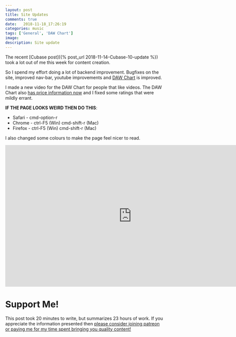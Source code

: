 ```yaml
---
layout: post
title: Site Updates
comments: true
date:   2018-11-18_17:26:19 
categories: music
tags: ['General', 'DAW Chart']
image:
description: Site update
---
```


The recent [Cubase post]({% post_url 2018-11-14-Cubase-10-update %}) took a lot out of me this week for content creation.

So I spend my effort doing a lot of backend improvement. Bugfixes on the site, improved nav-bar, youtube improvements and [DAW Chart](/DAW-Chart.html) is improved.

I made a new video for the DAW Chart for people that like videos. The DAW Chart also [has price information now](/DAW-Explain.html#price) and I fixed some ratings that were mildly errant.

**IF THE PAGE LOOKS WEIRD THEN DO THIS**:

* Safari - cmd-option-r
* Chrome - ctrl-F5 (Win) cmd-shift-r (Mac)
* Firefox - ctrl-F5 (Win) cmd-shift-r (Mac)

I also changed some colours to make the page feel nicer to read.

<iframe width="800" height="450" src="https://www.youtube.com/embed/5Qn5K3Wc92I" frameborder="0" allow="accelerometer; autoplay; encrypted-media; gyroscope; picture-in-picture" allowfullscreen></iframe>

<!--more-->



# Support Me!

This post took 20 minutes to write, but summarizes 23 hours of work. If you appreciate the information presented then <a href="/DonateNow/">please consider joining patreon or paying me for my time spent bringing you quality content!</a>






